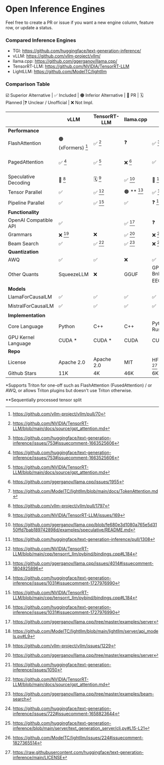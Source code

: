 # Open Inference Engines

Feel free to create a PR or issue if you want a new engine column, feature row, or update a status. 

### Compared Inference Engines

- TGI: https://github.com/huggingface/text-generation-inference/
- vLLM: https://github.com/vllm-project/vllm/
- llama.cpp: https://github.com/ggerganov/llama.cpp/
- TensorRT-LLM: https://github.com/NVIDIA/TensorRT-LLM
- LightLLM: https://github.com/ModelTC/lightllm

### Comparison Table

☑️ Superior Alternative | ✅ Included | 🟠 Inferior Alternative | 🔨 PR | 🗓️ Planned |❓ Unclear / Unofficial | ❌ Not Impl.



|                          | vLLM                  | TensorRT-LLM              | llama.cpp                                   | TGI               | LightLLM           |
|--------------------------|-----------------------|---------------------------|---------------------------------------------|-------------------|--------------------|
| **Performance**          |                       |                           |                                             |                   |                    |
| FlashAttention           | 🟠 (xFormers) [^4]    | ✅ [^16]                   | ❓                                           | ✅ [^1]            | ✅                  |
| PagedAttention           | ✅ [^1]               | ✅ [^16]                   | ❌ [^10]                                    | ✅                 | ☑️ (TokenAttention) [^19] |
| Speculative Decoding     | 🔨 [^8]               | 🗓️ [^2]                   | ✅ [^11]                                    | 🔨 [^3]            | ❌                  |
| Tensor Parallel          | ✅                    | ✅ [^17]                   | 🟠 ** [^12]          | ✅ [^5]            | ✅                  |
| Pipeline Parallel        | ✅                    | ✅ [^17]                   | ✅                                          | ❓ [^5]            | ❌                  |
| **Functionality**        |                       |                           |                                             |                   |                    |
| OpenAI Compatible API    | ✅                    |                           | ✅ [^13]                                    | ❓                 | ✅ [^20]            |
| Grammars                 | ❌ [^9]               | ❌                         | ✅ [^13]                                    | ❌ [^6]            | ❌                  |
| Beam Search              | ✅                    | ✅ [^16]                   | ✅ [^14]                                    | ❌ [^7]            | ❌                  |
| **Quantization**         |                       |                           |                                             |                   |                    |
| AWQ                      | ✅                    | ✅                         | ❌                                          | ✅                 | ❌                  |
| Other Quants             | SqueezeLLM            | ❌                         | GGUF                                        | GPTQ, BnB, EEQT [^18]| ❓              |
| **Models**               |                       |                           |                                             |                   |                    |
| LlamaForCausalLM         | ✅                    | ✅                         | ✅                                          | ✅                 | ✅                  |
| MistralForCausalLM       | ✅                    | ✅                         | ✅                                          | ✅                 | 🗓️ [^21]          |
| **Implementation**       |                       |                           |                                             |                   |                    |
| Core Language            | Python                | C++                       | C++                                        | Python / Rust     | Python             |
| GPU Kernel Language      | CUDA *                 | CUDA *                    | CUDA                                       | CUDA *            | **Triton** / CUDA  |
| **Repo**                 |                       |                           |                                             |                   |                    |
| License                  | Apache 2.0            | Apache 2.0                | MIT                                        | HFOILv1.0 [^15]   | Apache 2.0         |
| Github Stars             | 11K                   | 4K                        | 46K                                         | 6K                | 1K                 |

*Supports Triton for one-off such as FlashAttention (FusedAttention) / or AWQ, or allows Triton plugins but doesn't use Triton otherwise.

**Sequentially processed tensor split

[^1]: https://github.com/huggingface/text-generation-inference/issues/753#issuecomment-1663525606
[^2]: https://github.com/NVIDIA/TensorRT-LLM/issues/169
[^3]: https://github.com/huggingface/text-generation-inference/pull/1308
[^4]: https://github.com/vllm-project/vllm/pull/70
[^5]: https://github.com/huggingface/text-generation-inference/issues/1031#issuecomment-1727976990
[^6]: https://github.com/huggingface/text-generation-inference/issues/1050
[^7]: https://github.com/huggingface/text-generation-inference/issues/722#issuecomment-1658823644
[^8]: https://github.com/vllm-project/vllm/pull/1797
[^9]: https://github.com/vllm-project/vllm/issues/1229
[^10]: https://github.com/ggerganov/llama.cpp/issues/1955
[^11]: https://github.com/ggerganov/llama.cpp/blob/fe680e3d1080a765e5d3150ffd7bab189742898d/examples/speculative/README.md
[^12]: https://github.com/ggerganov/llama.cpp/issues/4014#issuecomment-1804925896
[^13]: https://github.com/ggerganov/llama.cpp/tree/master/examples/server
[^14]: https://github.com/ggerganov/llama.cpp/tree/master/examples/beam-search
[^15]: https://raw.githubusercontent.com/huggingface/text-generation-inference/main/LICENSE
[^16]: https://github.com/NVIDIA/TensorRT-LLM/blob/main/docs/source/gpt_attention.md
[^17]: https://github.com/NVIDIA/TensorRT-LLM/blob/main/cpp/tensorrt_llm/pybind/bindings.cpp#L184
[^18]: https://github.com/huggingface/text-generation-inference/blob/main/server/text_generation_server/cli.py#L15-L21
[^19]: https://github.com/ModelTC/lightllm/blob/main/docs/TokenAttention.md
[^20]: https://github.com/ModelTC/lightllm/blob/main/lightllm/server/api_models.py#L9
[^21]: https://github.com/ModelTC/lightllm/issues/224#issuecomment-1827365514
